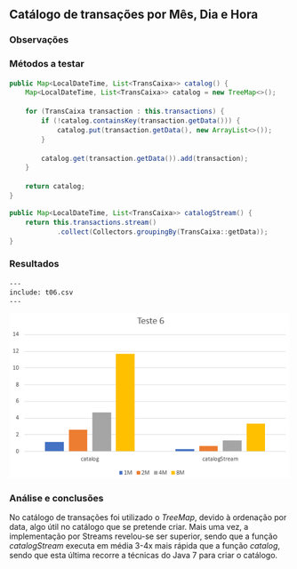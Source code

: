 ## Catálogo de transações por Mês, Dia e Hora

### Observações

### Métodos a testar

```{.java caption="Obtenção do catálogo recorrendo a técnicas do JAVA7"}
public Map<LocalDateTime, List<TransCaixa>> catalog() {
    Map<LocalDateTime, List<TransCaixa>> catalog = new TreeMap<>();

    for (TransCaixa transaction : this.transactions) {
        if (!catalog.containsKey(transaction.getData())) {
            catalog.put(transaction.getData(), new ArrayList<>());
        }

        catalog.get(transaction.getData()).add(transaction);
    }

    return catalog;
}
```

```{.java caption="Obtenção do catálogo recorrendo a Streams"}
public Map<LocalDateTime, List<TransCaixa>> catalogStream() {
    return this.transactions.stream()
            .collect(Collectors.groupingBy(TransCaixa::getData));
}
```


### Resultados

```table
---
include: t06.csv
---
```

![Representação gráfica destes resultados](charts/t06-2.PNG)


### Análise e conclusões

No catálogo de transações foi utilizado o *TreeMap*, devido à ordenação por data, algo útil no catálogo que se pretende criar.
Mais uma vez, a implementação por Streams revelou-se ser superior, sendo que a função *catalogStream* executa em média 3-4x mais rápida que a função *catalog*, sendo que esta última recorre a técnicas do Java 7 para criar o catálogo.